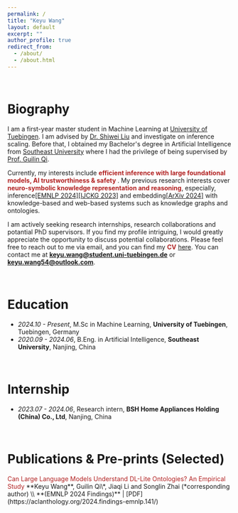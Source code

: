 ```yaml
---
permalink: /
title: "Keyu Wang"
layout: default
excerpt: ""
author_profile: true
redirect_from: 
  - /about/
  - /about.html
---
```


<span class='anchor' id='about-me'></span>

<br>

# Biography

I am a first-year master student in Machine Learning at [University of Tuebingen]([[https://uni-tuebingen.de/en/]]). I am advised by [Dr. Shiwei Liu](https://arxiv.org/abs/2304.01664) and investigate on inference scaling. Before that, I obtained my Bachelor's degree in Artificial Intelligence from [Southeast University](https://www.seu.edu.cn/) where I had the privilege of being supervised by [Prof. Guilin Qi](https://scholar.google.com/citations?user=1gw3LJQAAAAJ&hl=zh-CN). 

Currently, my interests include <font color='FireBrick'><strong> efficient inference with large foundational models, AI trustworthiness & safety </strong></font>. My previous research interests cover <font color='FireBrick'><strong>neuro-symbolic knowledge representation and reasoning</strong></font>, especially, inference[[EMNLP 2024]](https://aclanthology.org/2024.findings-emnlp.141/)[[IJCKG 2023]](https://arxiv.org/abs/2304.01664) and embedding[[ArXiv 2024]](https://arxiv.org/abs/2402.01677) with knowledge-based and web-based systems such as knowledge graphs and ontologies.

I am actively seeking research internships, research collaborations and potantial PhD supervisors. If you find my profile intriguing, I would greatly appreciate the opportunity to discuss potential collaborations. Please feel free to reach out to me via email, and you can find my <font color='FireBrick'><strong>CV</strong></font> [here](https://raw.githubusercontent.com/keyu-wang-2002/keyu-wang-2002.github.io/master/docs/CV.pdf). You can contact me at​ ​**keyu.wang@student.uni-tuebingen.de** or **keyu.wang54@outlook.com**.

<br>



# Education

- *2024.10 - Present*, M.Sc in Machine Learning, **University of Tuebingen**, Tuebingen, Germany
- *2020.09 - 2024.06*, B.Eng. in Artificial Intelligence, **Southeast University**, Nanjing, China

<br>


# Internship
- *2023.07 - 2024.06*, Research intern, **BSH Home Appliances Holding (China) Co., Ltd**, Nanjing, China


<br>

# Publications & Pre-prints (Selected)

<div class='paper-box-text' markdown="1">
<font color='FireBrick'> Can Large Language Models Understand DL-Lite Ontologies? An Empirical Study </font>
**Keyu Wang**, Guilin Qi\*, Jiaqi Li and Songlin Zhai (*corresponding author) \\
**(EMNLP 2024 Findings)** | [PDF](https://aclanthology.org/2024.findings-emnlp.141/)
</div>

<br>



<div style="height: 75px;"></div>
